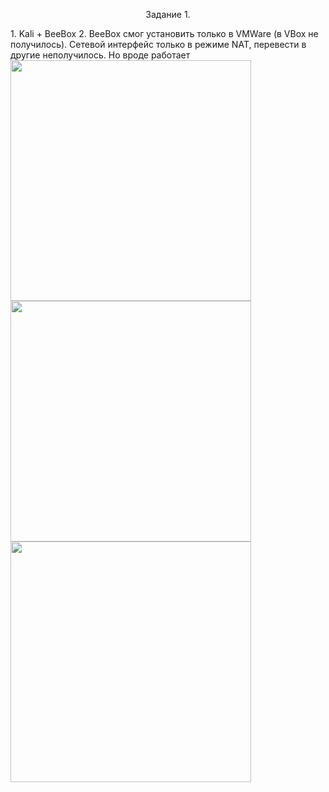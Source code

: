 <p align="center"> Задание 1. </p>
1. Kali + BeeBox
2. BeeBox смог установить только в VMWare (в VBox не получилось). Сетевой интерфейс только в режиме NAT, перевести в другие неполучилось. Но вроде работает
<img src="https://user-images.githubusercontent.com/62753044/224403978-9c78f383-edaa-4f17-b844-6e44346b83cf.png" width="385px" align="center">
<img src="https://user-images.githubusercontent.com/62753044/224404023-9036ffe9-83b0-4468-8942-ad18e0548395.png" width="385px" align="center">
<img src="https://user-images.githubusercontent.com/62753044/224404076-615baaae-8309-4672-b9d8-95eb861e7bdc.png" width="385px" align="center">


